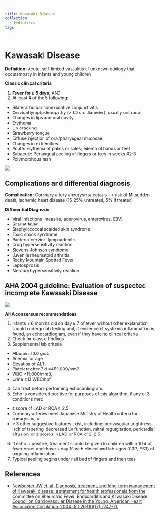 ```yaml
---

title: Kawasaki Disease
collection:
  - Pediatrics
tags:

---
```


# Kawasaki Disease

**Definition:** Acute, self-limited vasculitis of unknown etiology that occursmostly in infants and young children 

**Classic clinical criteria**

1. **Fever for ≥ 5 days**, AND
2. At least **4** of the 5 following:

-   Bilateral bulbar nonexudative conjunctivitis
-   Cervical lymphadenopathy (&gt; 1.5 cm diameter), usually unilateral
-   Changes in lips and oral cavity
  - Erythema
  - Lip cracking
  - Strawberry tongue
  - Diffuse injection of oral/pharyngeal mucosae
-   Changes in extremities
  - Acute: Erythema of palms or soles; edema of hands or feet
  - Subacute: Periungual peeling of fingers or toes in weeks #2-3&nbsp;
-   Polymorphous rash

![](https://d2p53dh3qxfm0x.cloudfront.net/uploads/img/1jx/5/m/053e3455-6dbd-5668-9861-6fe521dad8be/640.png)

## Complications and differential diagnosis

**Complication:** Coronary artery aneurysms/ ectasis --&gt; risk of MI,sudden death, ischemic heart disease (15-25% untreated, 5% if treated)

**Differential Diagnosis**

-   Viral infections (measles, adenovirus, enterovirus, EBV)
-   Scarlet fever
-   Staphylococcal scalded skin syndrome
-   Toxic shock syndrome
-   Bacterial cervical lymphadenitis
-   Drug hypersensitivity reaction
-   Stevens-Johnson syndrome
-   Juvenile rheumatoid arthritis
-   Rocky Mountain Spotted Fever
-   Leptospirosis
-   Mercury hypersensitivity reaction 

## AHA 2004 guideline: Evaluation of suspected incomplete Kawasaki Disease

![](https://d2p53dh3qxfm0x.cloudfront.net/uploads/img/1jx/5/m/b55fbb14-0d75-5bf1-bb23-712f90bee994/640.png)

**AHA consensus recommendations**

1. Infants ≤ 6 months old on day ≥ 7 of fever without other explanation should undergo lab testing and, if evidence of systemic inflammation is found, an echocardiogram, even if they have no clinical criteria
2. Check for classic findings
3. Supplemental lab criteria
  - Albumin ≤3.0 g/dL
  - Anemia for age
  - Elevation of ALT
  - Platelets after 7 d ≥450,000/mm3
  - WBC ≥15,000/mm3,
  - Urine ≥10 WBC/hpf
4. Can treat before performing echocardiogram.
5. Echo is considered positive for purposes of this algorithm, if any of 3 conditions met: 
  - z score of LAD or RCA ≥ 2.5
  - Coronary arteries meet Japanese Ministry of Health criteria for aneurysms, or 
  - ≥ 3 other suggestive features exist, including: perivascular brightness, lack of tapering, decreased LV function, mitral regurgitation, pericardial effusion, or z scores in LAD or RCA of 2–2.5
6. If echo is positive, treatment should be given to children within 10 d of fever onset and those &gt; day 10 with clinical and lab signs (CRP, ESR) of ongoing inflammation
7. Typical peeling begins under nail bed of fingers and then toes

## References

-   [Newburger JW et. al. Diagnosis, treatment, and long-term management of Kawasaki disease: a statement for health professionals from the Committee on Rheumatic Fever, Endocarditis and Kawasaki Disease, Council on Cardiovascular Disease in the Young, American Heart Association.Circulation. 2004 Oct 26;110(17):2747-71.](http://www.ncbi.nlm.nih.gov/pubmed/?term=15505111)
